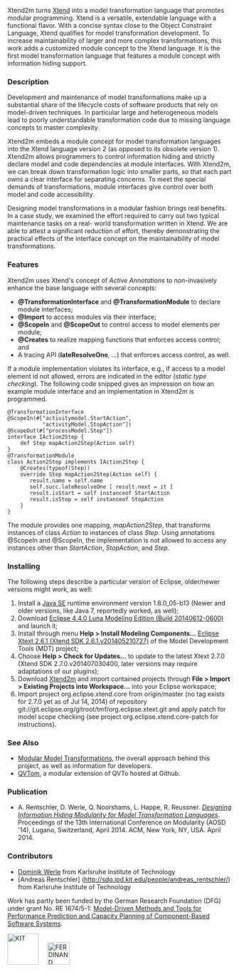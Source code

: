Xtend2m turns [Xtend](http://www.xtend-lang.org) into a model transformation language that promotes modular programming. Xtend is a versatile, extendable language with a functional flavor. With a concise syntax close to the Object Constraint Language, Xtend qualifies for model transformation development. To increase maintainability of larger and more complex transformations, this work adds a customized module concept to the Xtend language. It is the first model transformation language that features a module concept with information hiding support.

### Description

Development and maintenance of model transformations make up a substantial share of the lifecycle costs of software products that rely on model-driven techniques. In particular large and heterogeneous models lead to poorly understandable transformation code due to missing language concepts to master complexity. 

Xtend2m embeds a module concept for model transformation languages into the Xtend language version 2 (as opposed to its obsolete version 1). Xtend2m allows programmers to control information hiding and strictly declare model and code dependencies at module interfaces. With Xtend2m, we can break down transformation logic into smaller parts, so that each part owns a clear interface for separating concerns. To meet the special demands of transformations, module interfaces give control over both model and code accessibility.

Designing model transformations in a modular fashion brings real benefits.  In a case study, we examined the effort required to carry out two typical maintenance tasks on a real- world transformation written in Xtend. We are able to attest a significant reduction of effort, thereby demonstrating the practical effects of the interface concept on the maintainability of model transformations.

### Features

Xtend2m uses Xtend's concept of *Active Annotations* to non-invasively enhance the base language with several concepts:

* **@TransformationInterface** and **@TransformationModule** to declare module interfaces;
* **@Import** to access modules via their interface;
* **@ScopeIn** and **@ScopeOut** to control access to model elements per module;
* **@Creates** to realize mapping functions that enforces access control; and
* A tracing API (**lateResolveOne**, …) that enforces access control, as well.

If a module implementation violates its interface, e.g., if access to a model element id not allowed, errors are indicated in the editor (*static type checking*). The following code snipped gives an impression on how an example module interface and an implementation in Xtend2m is programmed.

```
@TransformationInterface
@ScopeIn(#["activitymodel.StartAction",
           "activityModel.StopAction"])
@ScopeOut(#["processModel.Step"])
interface IAction2Step {
	def Step mapAction2Step(Action self)
}
@TransformationModule
class Action2Step implements IAction2Step {
	@Creates(typeof(Step))
	override Step mapAction2Step(Action self) {
	   result.name = self.name
	   self.succ.lateResolveOne [ result.next = it ]
	   result.isStart = self instanceof StartAction
	   result.isStop = self instanceof StopAction
	}
}
```
The module provides one mapping, *mapAction2Step*, that transforms instances of class *Action* to instances of class *Step*. Using annotations @ScopeIn and @ScopeIn, the implementation is not allowed to access any instances other than *StartAction*, *StopAction*, and *Step*.

### Installing

The following steps describe a particular version of Eclipse, older/newer versions might work, as well:

1. Install a [Java SE](http://www.oracle.com/technetwork/java/javase/downloads/index.html) runtime environment version 1.8.0_05-b13 (Newer and older versions, like Java 7, reportedly worked, as well);
2. Download [Eclipse 4.4.0 Luna Modeling Edition (Build 20140612-0600)](http://www.eclipse.org/downloads/packages/eclipse-modeling-tools/lunar) and launch it;
3. Install through menu **Help > Install Modeling Components...** [Eclipse Xtext 2.6.1 (Xtend SDK 2.6.1.v201405210727)](http://www.eclipse.org/modeling/tmf/downloads/?project=xtext) of the Model Development Tools (MDT) project;
4. Choose **Help > Check for Updates...** to update to the latest Xtext 2.7.0 (Xtend SDK 2.7.0.v201407030400, later versions may require adaptations of our plugins);
5. Download [Xtend2m](https://github.com/qvt/xtend2m/zipball/master) and import contained projects through **File > Import > Existing Projects into Workspace…** into your Eclipse workspace;
6. Import project org.eclipse.xtend.core from origin/master (no tag exists for 2.7.0 yet as of Jul 14, 2014) of repository git://git.eclipse.org/gitroot/tmf/org.eclipse.xtext.git and apply patch for model scope checking (see project org.eclipse.xtend.core-patch for instructions).

<!--(http://qvt.github.io/xtend2m/downloads/xtend2m-1.0.0.zip)-->

<!--You are ready to use the code generator to produce Coq specifications from QVT-R programs, Ecore metamodels and instances thereof. To do so, use the run configuration **Generate Coq Code**. The transformation searches in subfolder [models](http://github.com/qvt/qvtr2coq/tree/master/edu.kit.ipd.sdq.mdsd.qvtrelation2coq/models) for files ending with .qvtr, .ecore, and .xmi. Resulting Coq specifications (.v files) are placed into [src-gen](http://github.com/qvt/qvtr2coq/tree/master/edu.kit.ipd.sdq.mdsd.qvtrelation2coq/src-gen). 

To run a proof on generated Coq files, you need to install the [Coq proof assistant](http://coq.inria.fr/download), version 8.4 or higher. We recommend to download Coq bundled with CoqIDE.-->

### See Also
* [Modular Model Transformations](https://sdqweb.ipd.kit.edu/wiki/Modular_Model_Transformations), the overall approach behind this project, as well as information for developers.
* [QVTom](http://qvt.github.io/qvtom/), a modular extension of QVTo hosted at Github.

### Publication
* A. Rentschler, D. Werle, Q. Noorshams, L. Happe, R. Reussner. [*Designing Information Hiding Modularity for Model Transformation Languages*](http://dl.acm.org/citation.cfm?doid=2577080.2577094). Proceedings of the 13th International Conference on Modularity (AOSD '14), Lugano, Switzerland, April 2014. ACM, New York, NY, USA. April 2014.

### Contributors
* [Dominik Werle](emailto:dominik.werle_AtSignGoesHere_student.kit.edu) from Karlsruhe Institute of Technology
* [Andreas Rentschler] (http://sdq.ipd.kit.edu/people/andreas_rentschler/) from Karlsruhe Institute of Technology

Work has partly been funded by the German Research Foundation (DFG) under grant No. RE 1674/5-1: [Model-Driven Methods and Tools for Performance Prediction and Capacity Planning of Component-Based Software Systems](http://www.ferdinand-project.org).

<img src="http://qvt.github.io/qvtr2coq/images/Logo_KIT.png" alt="KIT" height="70px"/>&nbsp;&nbsp;&nbsp;&nbsp;
<img src="http://qvt.github.io/qvtr2coq/images/Logo_FERDINAND.png" alt="FERDINAND" height="50px"/>
